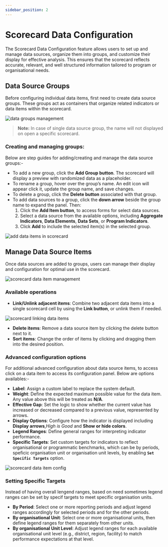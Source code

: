 ```yaml
---
sidebar_position: 2
---
```


# Scorecard Data Configuration

The Scorecard Data Configuration feature allows users to set up and manage data sources, organize them into groups, and customize their display for effective analysis. This ensures that the scorecard reflects accurate, relevant, and well structured information tailored to program or organisational needs.

## Data Source Groups
Before configuring individual data items, first need to create data source groups. These groups act as containers that organize related indicators or data items within the scorecard.

![data groups management](/img/scorecard/data-groups-management.png)

>**Note:** In case of single data source group, the name will not displayed on open a specific scorecard.
>
### Creating and managing groups:
Below are step guides for adding/creating and manage the data source groups:-
- To add a new group, click the **Add Group button**. The scorecard will display a preview with randomized data as a placeholder.
- To rename a group, hover over the group’s name. An edit icon will appear click it, update the group name, and save changes.
- To delete a group, click the **Delete button** associated with that group.
- To add data sources to a group, click the **down arrow** beside the group name to expand the panel. Then:
	1.	Click the **Add Item button**, to access forms for select data sources.
	2.	Select a data source from the available options, including **Aggregate Indicators**, **Data Elements**, **Data Sets**, or **Program Indicators**.
	3.	Click **Add** to include the selected item(s) in the selected group.

![add data items in scorecard](/img/scorecard/add-data-items-in-scorecard.png)

## Manage Data Source Items

Once data sources are added to groups, users can manage their display and configuration for optimal use in the scorecard.

![scorecard data item management](/img/scorecard/scorecard-data-item-management.png)

### Available operations
- **Link/Unlink adjacent items**: Combine two adjacent data items into a single scorecard cell by using the **Link button**, or unlink them if needed.

![scorecard linking data items](/img/scorecard/scorecard-linking-data-items.png)

- **Delete items**: Remove a data source item by clicking the delete button next to it.
- **Sort items**: Change the order of items by clicking and dragging them into the desired position.

### Advanced configuration options
For additional advanced configuration about data source items, to access click on a data item to access its configuration panel. Below are options availables:-
- **Label**: Assign a custom label to replace the system default.
- **Weight**: Define the expected maximum possible value for the data item. Any value above this will be treated as **N/A**.
- **Effective Gap**: Set the logic to show whether the current value has increased or decreased compared to a previous value, represented by arrows.
- **Display Options**: Configure how the indicator is displayed including **Display arrows**,*High is Good* and **Show or hide colors**.
- **Legend Ranges**: Define general ranges for interpreting indicator performance.
- **Specific Targets**: Set custom targets for indicators to reflect organisational or programmatic benchmarks, which can be by periods, speficic organisation unit or organisation unit levels, by enabling **`Set Specific Targets`** option.

![scorecard data item config](/img/scorecard/scorecard-data-item-config.png)

### Setting Specific Targets
Instead of having overall lengend ranges, based on need sometimes legend ranges can be set by specif targets to meet specific organisation units.
- **By Period**: Select one or more reporting periods and adjust legend ranges accordingly for selected periods and for the other periods.
- **By organisational Unit**: Select one or more organisational units, then define legend ranges for them separately from other units.
- **By organisational Unit Level**: Adjust legend ranges for each available organisational unit level (e.g., district, region, facility) to match performance expectations at that level.
